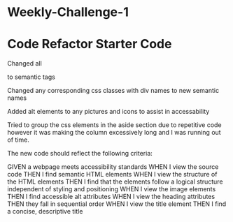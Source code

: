 # Weekly-Challenge-1
# Code Refactor Starter Code
Changed all <div> to semantic tags

Changed any corresponding css classes with div names to new semantic names

Added alt elements to any pictures and icons to assist in accessability 

Tried to group the css elements in the aside section due to repetitive code however it was making the column excessively long and I was running out of time.


The new code should reflect the following criteria:

GIVEN a webpage meets accessibility standards
WHEN I view the source code
THEN I find semantic HTML elements
WHEN I view the structure of the HTML elements
THEN I find that the elements follow a logical structure independent of styling and positioning
WHEN I view the image elements
THEN I find accessible alt attributes
WHEN I view the heading attributes
THEN they fall in sequential order
WHEN I view the title element
THEN I find a concise, descriptive title
